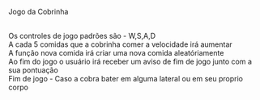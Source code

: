 Jogo da Cobrinha  <br> <br>

Os controles de jogo padrões são - W,S,A,D <br>
A cada 5 comidas que a cobrinha comer a velocidade irá aumentar <br>
A função nova comida irá criar uma nova comida aleatóriamente <br>
Ao fim do jogo o usuário irá receber um aviso de fim de jogo junto com a sua pontuação <br>
Fim de jogo - Caso a cobra bater em alguma lateral ou em seu proprio corpo <br>
